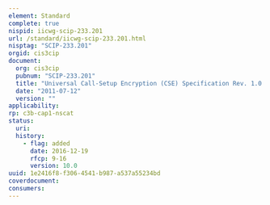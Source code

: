 ```yaml
---
element: Standard
complete: true
nispid: iicwg-scip-233.201
url: /standard/iicwg-scip-233.201.html
nisptag: "SCIP-233.201"
orgid: cis3cip
document:
  org: cis3cip
  pubnum: "SCIP-233.201"
  title: "Universal Call-Setup Encryption (CSE) Specification Rev. 1.0."
  date: "2011-07-12"
  version: ""
applicability:
rp: c3b-cap1-nscat
status:
  uri: 
  history: 
    - flag: added
      date: 2016-12-19
      rfcp: 9-16
      version: 10.0
uuid: 1e2416f8-f306-4541-b987-a537a55234bd
coverdocument:
consumers:
---
```

